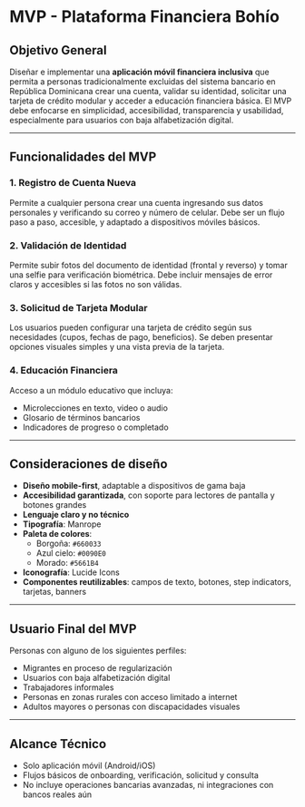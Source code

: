 # MVP - Plataforma Financiera Bohío

## Objetivo General
Diseñar e implementar una **aplicación móvil financiera inclusiva** que permita a personas tradicionalmente excluidas del sistema bancario en República Dominicana crear una cuenta, validar su identidad, solicitar una tarjeta de crédito modular y acceder a educación financiera básica. El MVP debe enfocarse en simplicidad, accesibilidad, transparencia y usabilidad, especialmente para usuarios con baja alfabetización digital.

---

## Funcionalidades del MVP

### 1. Registro de Cuenta Nueva
Permite a cualquier persona crear una cuenta ingresando sus datos personales y verificando su correo y número de celular. Debe ser un flujo paso a paso, accesible, y adaptado a dispositivos móviles básicos.

### 2. Validación de Identidad
Permite subir fotos del documento de identidad (frontal y reverso) y tomar una selfie para verificación biométrica. Debe incluir mensajes de error claros y accesibles si las fotos no son válidas.

### 3. Solicitud de Tarjeta Modular
Los usuarios pueden configurar una tarjeta de crédito según sus necesidades (cupos, fechas de pago, beneficios). Se deben presentar opciones visuales simples y una vista previa de la tarjeta.

### 4. Educación Financiera
Acceso a un módulo educativo que incluya:
- Microlecciones en texto, video o audio
- Glosario de términos bancarios
- Indicadores de progreso o completado

---

## Consideraciones de diseño

- **Diseño mobile-first**, adaptable a dispositivos de gama baja
- **Accesibilidad garantizada**, con soporte para lectores de pantalla y botones grandes
- **Lenguaje claro y no técnico**
- **Tipografía**: Manrope
- **Paleta de colores**:
  - Borgoña: `#660033`
  - Azul cielo: `#0090E0`
  - Morado: `#5661B4`
- **Iconografía**: Lucide Icons
- **Componentes reutilizables**: campos de texto, botones, step indicators, tarjetas, banners

---

## Usuario Final del MVP

Personas con alguno de los siguientes perfiles:
- Migrantes en proceso de regularización
- Usuarios con baja alfabetización digital
- Trabajadores informales
- Personas en zonas rurales con acceso limitado a internet
- Adultos mayores o personas con discapacidades visuales

---

## Alcance Técnico

- Solo aplicación móvil (Android/iOS)
- Flujos básicos de onboarding, verificación, solicitud y consulta
- No incluye operaciones bancarias avanzadas, ni integraciones con bancos reales aún
